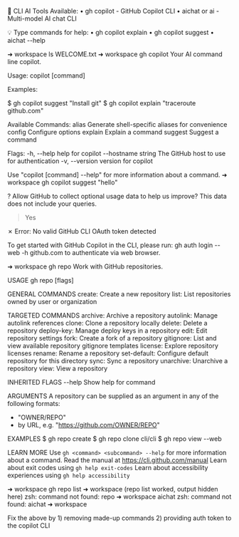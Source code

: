 🤖 CLI AI Tools Available:
  • gh copilot - GitHub Copilot CLI
  • aichat or ai - Multi-model AI chat CLI

💡 Type commands for help:
  • gh copilot explain <command>
  • gh copilot suggest <task>
  • aichat --help

➜  workspace ls
WELCOME.txt
➜  workspace gh copilot
Your AI command line copilot.

Usage:
  copilot [command]

Examples:

$ gh copilot suggest "Install git"
$ gh copilot explain "traceroute github.com"


Available Commands:
  alias       Generate shell-specific aliases for convenience
  config      Configure options
  explain     Explain a command
  suggest     Suggest a command

Flags:
  -h, --help              help for copilot
      --hostname string   The GitHub host to use for authentication
  -v, --version           version for copilot

Use "copilot [command] --help" for more information about a command.
➜  workspace gh copilot suggest "hello"

? Allow GitHub to collect optional usage data to help us improve? This data does not include your queries.
> Yes

✗ Error: No valid GitHub CLI OAuth token detected

To get started with GitHub Copilot in the CLI, please run: gh auth login --web -h github.com to authenticate via web browser.

➜  workspace gh repo
Work with GitHub repositories.

USAGE
  gh repo <command> [flags]

GENERAL COMMANDS
  create:        Create a new repository
  list:          List repositories owned by user or organization

TARGETED COMMANDS
  archive:       Archive a repository
  autolink:      Manage autolink references
  clone:         Clone a repository locally
  delete:        Delete a repository
  deploy-key:    Manage deploy keys in a repository
  edit:          Edit repository settings
  fork:          Create a fork of a repository
  gitignore:     List and view available repository gitignore templates
  license:       Explore repository licenses
  rename:        Rename a repository
  set-default:   Configure default repository for this directory
  sync:          Sync a repository
  unarchive:     Unarchive a repository
  view:          View a repository

INHERITED FLAGS
  --help   Show help for command

ARGUMENTS
  A repository can be supplied as an argument in any of the following formats:
  - "OWNER/REPO"
  - by URL, e.g. "https://github.com/OWNER/REPO"

EXAMPLES
  $ gh repo create
  $ gh repo clone cli/cli
  $ gh repo view --web

LEARN MORE
  Use `gh <command> <subcommand> --help` for more information about a command.
  Read the manual at https://cli.github.com/manual
  Learn about exit codes using `gh help exit-codes`
  Learn about accessibility experiences using `gh help accessibility`

➜  workspace gh repo list
➜  workspace (repo list worked, output hidden here)
zsh: command not found: repo
➜  workspace aichat
zsh: command not found: aichat
➜  workspace 


Fix the above by 1) removing made-up commands 2) providing auth token to the copilot CLI


